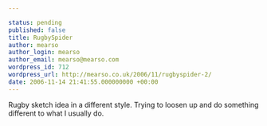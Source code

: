 ```yaml
---

status: pending
published: false
title: RugbySpider
author: mearso
author_login: mearso
author_email: mearso@mearso.com
wordpress_id: 712
wordpress_url: http://mearso.co.uk/2006/11/rugbyspider-2/
date: 2006-11-14 21:41:55.000000000 +00:00
---
```

Rugby sketch idea in a different style. Trying to loosen up and do something different to what I usually do.
